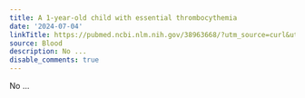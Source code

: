 ```yaml
---
title: A 1-year-old child with essential thrombocythemia
date: '2024-07-04'
linkTitle: https://pubmed.ncbi.nlm.nih.gov/38963668/?utm_source=curl&utm_medium=rss&utm_campaign=journals&utm_content=7603509&fc=None&ff=20240705181508&v=2.18.0.post9+e462414
source: Blood
description: No ...
disable_comments: true
---
```

No ...
